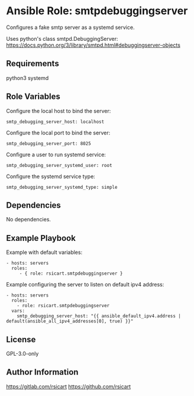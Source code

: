 Ansible Role: smtpdebuggingserver
=================================

Configures a fake smtp server as a systemd service.

Uses python's class smtpd.DebuggingServer: https://docs.python.org/3/library/smtpd.html#debuggingserver-objects

Requirements
------------

python3
systemd

Role Variables
--------------

Configure the local host to bind the server:

```
smtp_debugging_server_host: localhost
```

Configure the local port to bind the server:

```
smtp_debugging_server_port: 8025
```

Configure a user to run systemd service:

```
smtp_debugging_server_systemd_user: root
```

Configure the systemd service type:

```
smtp_debugging_server_systemd_type: simple
```

Dependencies
------------

No dependencies.


Example Playbook
----------------

Example with default variables:

    - hosts: servers
      roles:
         - { role: rsicart.smtpdebuggingserver }


Example configuring the server to listen on default ipv4 address:

    - hosts: servers
      roles:
        - role: rsicart.smtpdebuggingserver
      vars:
        smtp_debugging_server_host: "{{ ansible_default_ipv4.address | default(ansible_all_ipv4_addresses[0], true) }}"


License
-------

GPL-3.0-only

Author Information
------------------

https://gitlab.com/rsicart
https://github.com/rsicart
